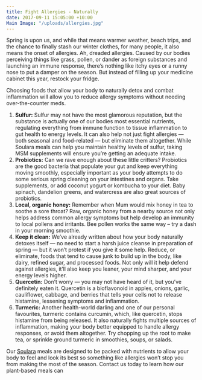 ```yaml
---
title: Fight Allergies - Naturally
date: 2017-09-11 15:05:00 +10:00
Main Image: "/uploads/allergies.jpg"
---
```


Spring is upon us, and while that means warmer weather, beach trips, and the chance to finally stash our winter clothes, for many people, it also means the onset of allergies. Ah, dreaded allergies. Caused by our bodies perceiving things like grass, pollen, or dander as foreign substances and launching an immune response, there’s nothing like itchy eyes or a runny nose to put a damper on the season. But instead of filling up your medicine cabinet this year, restock your fridge.  

Choosing foods that allow your body to naturally detox and combat inflammation will allow you to reduce allergy symptoms without needing over-the-counter meds. 

1. **Sulfur:** Sulfur may not have the most glamorous reputation, but the substance is actually one of our bodies most essential nutrients, regulating everything from immune function to tissue inflammation to gut health to energy levels. It can also help not just fight allergies — both seasonal and food-related — but eliminate them altogether. While Soulara meals can help you maintain healthy levels of sulfur, taking MSM supplements will ensure you’re getting an adequate intake.
2. **Probiotics:** Can we rave enough about these little critters? Probiotics are the good bacteria that populate your gut and keep everything moving smoothly, especially important as your body attempts to do some serious spring cleaning on your intestines and organs. Take supplements, or add coconut yogurt or kombucha to your diet. Baby spinach, dandelion greens, and watercress are also great sources of probiotics.
3. **Local, organic honey:** Remember when Mum would mix honey in tea to soothe a sore throat? Raw, organic honey from a nearby source not only helps address common allergy symptoms but help develop an immunity to local pollens and irritants. Bee pollen works the same way – try a dash in your morning smoothie.  
4. **Keep it clean:** We’ve already written about how your body naturally detoxes itself — no need to start a harsh juice cleanse in preparation of spring — but it won’t protest if you give it some help. Reduce, or eliminate, foods that tend to cause junk to build up in the body, like dairy, refined sugar, and processed foods. Not only will it help defend against allergies, it’ll also keep you leaner, your mind sharper, and your energy levels higher.
5. **Quercetin:** Don’t worry — you may not have heard of it, but you’ve definitely eaten it. Quercetin is a bioflavonoid in apples, onions, garlic, cauliflower, cabbage, and berries that tells your cells not to release histamine, lessening symptoms and inflammation.
6. **Turmeric:** Another health-world darling and one of our personal favourites, turmeric contains curcumin, which, like quercetin, stops histamine from being released. It also naturally fights multiple sources of inflammation, making your body better equipped to handle allergy responses, or avoid them altogether. Try chopping up the root to make tea, or sprinkle ground turmeric in smoothies, soups, or salads. 

Our [Soulara](https://www.soulara.com.au) meals are designed to be packed with nutrients to allow your body to feel and look its best so something like allergies won’t stop you from making the most of the season. Contact us today to learn how our plant-based meals can 
